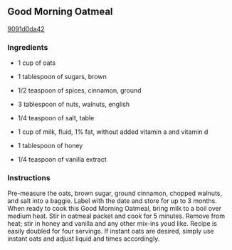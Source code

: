 ## Good Morning Oatmeal

[9091d0da42](http://tastykitchen.com/recipes/breakfastbrunch/good-morning-oatmeal/)

### Ingredients

 - 1 cup of oats

 - 1 tablespoon of sugars, brown

 - 1/2 teaspoon of spices, cinnamon, ground

 - 3 tablespoon of nuts, walnuts, english

 - 1/4 teaspoon of salt, table

 - 1 cup of milk, fluid, 1% fat, without added vitamin a and vitamin d

 - 1 tablespoon of honey

 - 1/4 teaspoon of vanilla extract

### Instructions

Pre-measure the oats, brown sugar, ground cinnamon, chopped walnuts, and salt into a baggie. Label with the date and store for up to 3 months. When ready to cook this Good Morning Oatmeal, bring milk to a boil over medium heat. Stir in oatmeal packet and cook for 5 minutes. Remove from heat; stir in honey and vanilla and any other mix-ins youd like. Recipe is easily doubled for four servings. If instant oats are desired, simply use instant oats and adjust liquid and times accordingly.